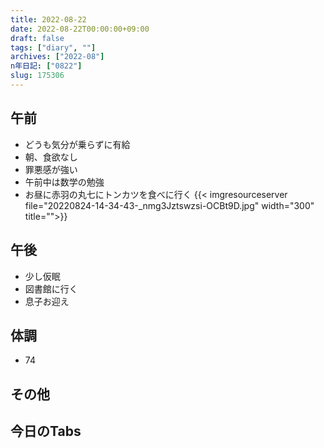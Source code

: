 ```yaml
---
title: 2022-08-22
date: 2022-08-22T00:00:00+09:00
draft: false
tags: ["diary", ""]
archives: ["2022-08"]
n年日記: ["0822"]
slug: 175306
---
```

## 午前
- どうも気分が乗らずに有給
- 朝、食欲なし
- 罪悪感が強い
- 午前中は数学の勉強
- お昼に赤羽の丸七にトンカツを食べに行く
{{< imgresourceserver file="20220824-14-34-43-_nmg3Jztswzsi-OCBt9D.jpg" width="300" title="">}}
## 午後
- 少し仮眠
- 図書館に行く
- 息子お迎え
## 体調
- 74
## その他
## 今日のTabs